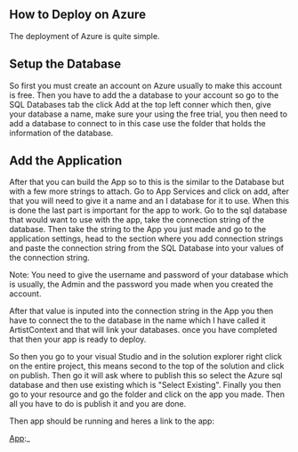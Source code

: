 ## How to Deploy on Azure

The deployment of Azure is quite simple. 

## Setup the Database

So first you must create an account on Azure usually to make this account is free. 
Then you have to add the a database to your account so go to the SQL Databases tab the click Add at the top left conner which then,
give your database a name, make sure your using the free trial, you then need to add a database to connect to in this case use the 
folder that holds the information of the database.

## Add the Application

After that you can build the App so to this is the similar to the Database but with a few more strings to attach.
Go to App Services and click on add, after that you will need to give it a name and an I database for it to use. 
When this is done the last part is important for the app to work.
Go to the sql database that would want to use with the app, take the connection string of the database. Then take the 
string to the App you just made and go to the application settings, head to the section where you add connection strings and paste the 
connection string from the SQL Database into your values of the connection string.

Note: You need to give the username and password of your database which is usually,
the Admin and the password you made when you created the account.

After that value is inputed into the connection string in the App you then have to connect the to the database in the name which 
I have called it ArtistContext and that will link your databases.
once you have completed that then your app is ready to deploy.

So then you go to your visual Studio and in the solution explorer right click on the entire project, this means second to the top of the 
solution and click on publish. 
Then go it will ask where to publish this so select the Azure sql database and then use existing which is "Select Existing". Finally you then 
go to your resource and go the folder and click on the app you made. Then all you have to do is publish it and you are done.

Then app should be running and heres a link to the app:

[App](http://homework9.azurewebsites.net/):_
